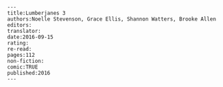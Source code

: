 
    ---
    title:Lumberjanes 3
    authors:Noelle Stevenson, Grace Ellis, Shannon Watters, Brooke Allen
    editors:
    translator:
    date:2016-09-15
    rating:
    re-read:
    pages:112
    non-fiction:
    comic:TRUE
    published:2016
    ---

    